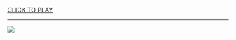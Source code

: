 
<a href="https://premium76.site?title=free_games_unblocked_for_school&ref=13M">CLICK TO PLAY</a></h3>
<hr>

<a href="https://premium76.site?title=free_games_unblocked_for_school&ref=13M"><img src="https://clearcache.store/games.png"></a>


